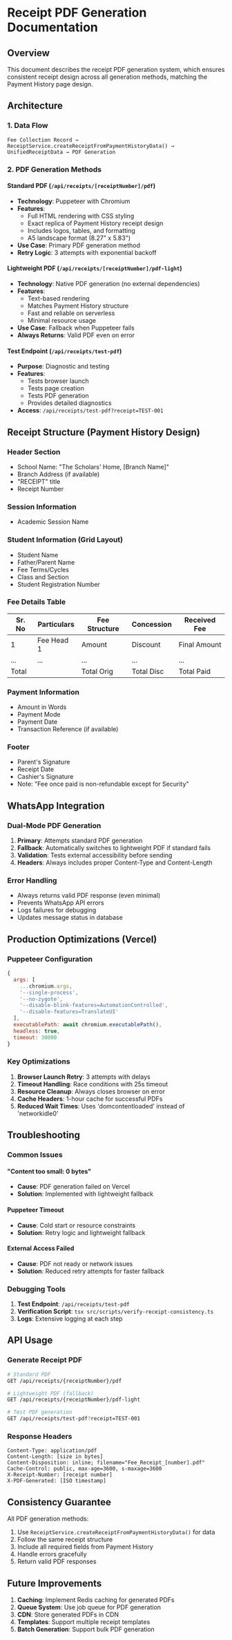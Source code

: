 # Receipt PDF Generation Documentation

## Overview
This document describes the receipt PDF generation system, which ensures consistent receipt design across all generation methods, matching the Payment History page design.

## Architecture

### 1. Data Flow
```
Fee Collection Record → ReceiptService.createReceiptFromPaymentHistoryData() → UnifiedReceiptData → PDF Generation
```

### 2. PDF Generation Methods

#### Standard PDF (`/api/receipts/[receiptNumber]/pdf`)
- **Technology**: Puppeteer with Chromium
- **Features**: 
  - Full HTML rendering with CSS styling
  - Exact replica of Payment History receipt design
  - Includes logos, tables, and formatting
  - A5 landscape format (8.27" x 5.83")
- **Use Case**: Primary PDF generation method
- **Retry Logic**: 3 attempts with exponential backoff

#### Lightweight PDF (`/api/receipts/[receiptNumber]/pdf-light`)
- **Technology**: Native PDF generation (no external dependencies)
- **Features**:
  - Text-based rendering
  - Matches Payment History structure
  - Fast and reliable on serverless
  - Minimal resource usage
- **Use Case**: Fallback when Puppeteer fails
- **Always Returns**: Valid PDF even on error

#### Test Endpoint (`/api/receipts/test-pdf`)
- **Purpose**: Diagnostic and testing
- **Features**:
  - Tests browser launch
  - Tests page creation
  - Tests PDF generation
  - Provides detailed diagnostics
- **Access**: `/api/receipts/test-pdf?receipt=TEST-001`

## Receipt Structure (Payment History Design)

### Header Section
- School Name: "The Scholars' Home, [Branch Name]"
- Branch Address (if available)
- "RECEIPT" title
- Receipt Number

### Session Information
- Academic Session Name

### Student Information (Grid Layout)
- Student Name
- Father/Parent Name
- Fee Terms/Cycles
- Class and Section
- Student Registration Number

### Fee Details Table
| Sr. No | Particulars | Fee Structure | Concession | Received Fee |
|--------|-------------|---------------|------------|--------------|
| 1      | Fee Head 1  | Amount        | Discount   | Final Amount |
| ...    | ...         | ...           | ...        | ...          |
| Total  |             | Total Orig    | Total Disc | Total Paid   |

### Payment Information
- Amount in Words
- Payment Mode
- Payment Date
- Transaction Reference (if available)

### Footer
- Parent's Signature
- Receipt Date
- Cashier's Signature
- Note: "Fee once paid is non-refundable except for Security"

## WhatsApp Integration

### Dual-Mode PDF Generation
1. **Primary**: Attempts standard PDF generation
2. **Fallback**: Automatically switches to lightweight PDF if standard fails
3. **Validation**: Tests external accessibility before sending
4. **Headers**: Always includes proper Content-Type and Content-Length

### Error Handling
- Always returns valid PDF response (even minimal)
- Prevents WhatsApp API errors
- Logs failures for debugging
- Updates message status in database

## Production Optimizations (Vercel)

### Puppeteer Configuration
```javascript
{
  args: [
    ...chromium.args,
    '--single-process',
    '--no-zygote',
    '--disable-blink-features=AutomationControlled',
    '--disable-features=TranslateUI'
  ],
  executablePath: await chromium.executablePath(),
  headless: true,
  timeout: 30000
}
```

### Key Optimizations
1. **Browser Launch Retry**: 3 attempts with delays
2. **Timeout Handling**: Race conditions with 25s timeout
3. **Resource Cleanup**: Always closes browser on error
4. **Cache Headers**: 1-hour cache for successful PDFs
5. **Reduced Wait Times**: Uses 'domcontentloaded' instead of 'networkidle0'

## Troubleshooting

### Common Issues

#### "Content too small: 0 bytes"
- **Cause**: PDF generation failed on Vercel
- **Solution**: Implemented with lightweight fallback

#### Puppeteer Timeout
- **Cause**: Cold start or resource constraints
- **Solution**: Retry logic and lightweight fallback

#### External Access Failed
- **Cause**: PDF not ready or network issues
- **Solution**: Reduced retry attempts for faster fallback

### Debugging Tools
1. **Test Endpoint**: `/api/receipts/test-pdf`
2. **Verification Script**: `tsx src/scripts/verify-receipt-consistency.ts`
3. **Logs**: Extensive logging at each step

## API Usage

### Generate Receipt PDF
```bash
# Standard PDF
GET /api/receipts/{receiptNumber}/pdf

# Lightweight PDF (fallback)
GET /api/receipts/{receiptNumber}/pdf-light

# Test PDF generation
GET /api/receipts/test-pdf?receipt=TEST-001
```

### Response Headers
```
Content-Type: application/pdf
Content-Length: [size in bytes]
Content-Disposition: inline; filename="Fee_Receipt_[number].pdf"
Cache-Control: public, max-age=3600, s-maxage=3600
X-Receipt-Number: [receipt number]
X-PDF-Generated: [ISO timestamp]
```

## Consistency Guarantee

All PDF generation methods:
1. Use `ReceiptService.createReceiptFromPaymentHistoryData()` for data
2. Follow the same receipt structure
3. Include all required fields from Payment History
4. Handle errors gracefully
5. Return valid PDF responses

## Future Improvements

1. **Caching**: Implement Redis caching for generated PDFs
2. **Queue System**: Use job queue for PDF generation
3. **CDN**: Store generated PDFs in CDN
4. **Templates**: Support multiple receipt templates
5. **Batch Generation**: Support bulk PDF generation

